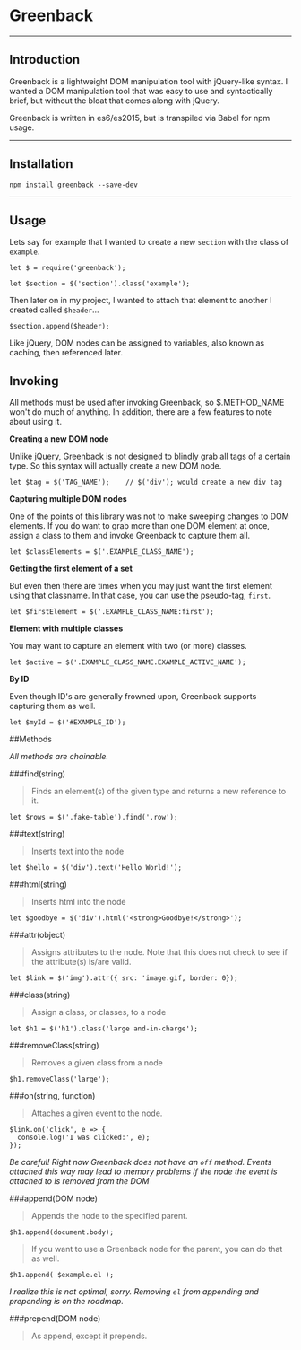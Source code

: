 # Greenback

----
## Introduction

Greenback is a lightweight DOM manipulation tool with jQuery-like syntax. I wanted a DOM manipulation tool that was easy to use and syntactically brief, but without the bloat that comes along with jQuery.

Greenback is written in es6/es2015, but is transpiled via Babel for npm usage.

----
## Installation
    npm install greenback --save-dev

----
## Usage

Lets say for example that I wanted to create a new `section` with the class of `example`.

    let $ = require('greenback');

    let $section = $('section').class('example');

Then later on in my project, I wanted to attach that element to another I created called `$header`...

    $section.append($header);

Like jQuery, DOM nodes can be assigned to variables, also known as caching, then referenced later.

## Invoking

All methods must be used after invoking Greenback, so $.METHOD_NAME won't do much of anything. In addition, there are a few features to note about using it.

**Creating a new DOM node**

Unlike jQuery, Greenback is not designed to blindly grab all tags of a certain type. So this syntax will actually create a new DOM node.

    let $tag = $('TAG_NAME');    // $('div'); would create a new div tag

**Capturing multiple DOM nodes**

One of the points of this library was not to make sweeping changes to DOM elements. If you do want to grab more than one DOM element at once, assign a class to them and invoke Greenback to capture them all.

    let $classElements = $('.EXAMPLE_CLASS_NAME');

**Getting the first element of a set**

But even then there are times when you may just want the first element using that classname. In that case, you can use the pseudo-tag, `first`.

    let $firstElement = $('.EXAMPLE_CLASS_NAME:first');

**Element with multiple classes**

You may want to capture an element with two (or more) classes.

    let $active = $('.EXAMPLE_CLASS_NAME.EXAMPLE_ACTIVE_NAME');

**By ID**

Even though ID's are generally frowned upon, Greenback supports capturing them as well.

    let $myId = $('#EXAMPLE_ID');


##Methods

*All methods are chainable.*

###find(string)

> Finds an element(s) of the given type and returns a new reference to it.

    let $rows = $('.fake-table').find('.row');

###text(string)

> Inserts text into the node

    let $hello = $('div').text('Hello World!');

###html(string)

> Inserts html into the node

    let $goodbye = $('div').html('<strong>Goodbye!</strong>');

###attr(object)

>Assigns attributes to the node. Note that this does not check to see if the attribute(s) is/are valid.

    let $link = $('img').attr({ src: 'image.gif, border: 0});

###class(string)

>Assign a class, or classes, to a node

    let $h1 = $('h1').class('large and-in-charge');

###removeClass(string)

>Removes a given class from a node

    $h1.removeClass('large');

###on(string, function)

>Attaches a given event to the node.

    $link.on('click', e => {
      console.log('I was clicked:', e);
    });

*Be careful! Right now Greenback does not have an `off` method. Events attached this way may lead to memory problems if the node the event is attached to is removed from the DOM*

###append(DOM node)

>Appends the node to the specified parent.

    $h1.append(document.body);

>If you want to use a Greenback node for the parent, you can do that as well.

    $h1.append( $example.el );

*I realize this is not optimal, sorry. Removing `el` from appending and prepending is on the roadmap.*

###prepend(DOM node)

>As append, except it prepends.